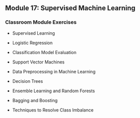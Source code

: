 ## Module 17: Supervised Machine Learning

### Classroom Module Exercises

- Supervised Learning

- Logistic Regression

- Classification Model Evaluation

- Support Vector Machines

- Data Preprocessing in Machine Learning

- Decision Trees

- Ensemble Learning and Random Forests

- Bagging and Boosting

- Techniques to Resolve Class Imbalance
